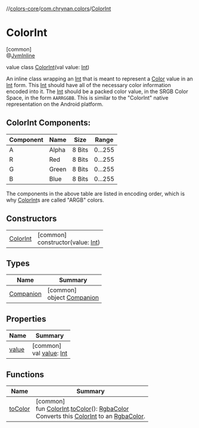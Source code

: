 //[colors-core](../../../index.md)/[com.chrynan.colors](../index.md)/[ColorInt](index.md)

# ColorInt

[common]\
@[JvmInline](https://kotlinlang.org/api/latest/jvm/stdlib/kotlin.jvm/-jvm-inline/index.html)

value class [ColorInt](index.md)(val value: [Int](https://kotlinlang.org/api/latest/jvm/stdlib/kotlin/-int/index.html))

An inline class wrapping an [Int](https://kotlinlang.org/api/latest/jvm/stdlib/kotlin/-int/index.html) that is meant to represent a [Color](../-color/index.md) value in an [Int](https://kotlinlang.org/api/latest/jvm/stdlib/kotlin/-int/index.html) form. This [Int](https://kotlinlang.org/api/latest/jvm/stdlib/kotlin/-int/index.html) should have all of the necessary color information encoded into it. The [Int](https://kotlinlang.org/api/latest/jvm/stdlib/kotlin/-int/index.html) should be a packed color value, in the SRGB Color Space, in the form `AARRGGBB`. This is similar to the &quot;ColorInt&quot; native representation on the Android platform.

##  ColorInt Components:

| Component | Name | Size | Range |
|---|---|---|---|
| A | Alpha | 8 Bits | 0...255 |
| R | Red | 8 Bits | 0...255 |
| G | Green | 8 Bits | 0...255 |
| B | Blue | 8 Bits | 0...255 |

The components in the above table are listed in encoding order, which is why [ColorInt](index.md)s are called &quot;ARGB&quot; colors.

## Constructors

| | |
|---|---|
| [ColorInt](-color-int.md) | [common]<br>constructor(value: [Int](https://kotlinlang.org/api/latest/jvm/stdlib/kotlin/-int/index.html)) |

## Types

| Name | Summary |
|---|---|
| [Companion](-companion/index.md) | [common]<br>object [Companion](-companion/index.md) |

## Properties

| Name | Summary |
|---|---|
| [value](value.md) | [common]<br>val [value](value.md): [Int](https://kotlinlang.org/api/latest/jvm/stdlib/kotlin/-int/index.html) |

## Functions

| Name | Summary |
|---|---|
| [toColor](../to-color.md) | [common]<br>fun [ColorInt](index.md).[toColor](../to-color.md)(): [RgbaColor](../-rgba-color/index.md)<br>Converts this [ColorInt](index.md) to an [RgbaColor](../-rgba-color/index.md). |
